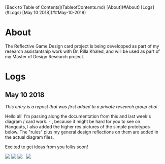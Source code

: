 <td>
    <tr>[Back to Table of Contents](TableofContents.md)  </tr>
[About](#About)  
[Logs](#Logs)
    [May 10 2018](##May-10-2018)  
    </td>

# About

The Reflective Game Design card project is being developped as part of my research assistantship work with Dr. Rilla Khaled, and will be used as part of my Master of Design Research project.

# Logs

## May 10 2018
<i> This entry is a repost that was first added to a private research group chat </i>

Hello all! I'm passing along the documentation from this and last week's diagram / card work. -  , because it might be hard for you to see on Hangouts, I also added the higher res pictures of the simple prototypes below. The "rules" plus my general design reflections on them are added in the actual diagram files.

Excited to get ideas from you folks soon!


![](https://09238768715394554913.googlegroups.com/attach/10f05a2a34b363/diagram4-01.png?part=0.3&view=1&vt=ANaJVrG_ze80VB-rufA5WtekM7x3n1Vg6vyWL2f7z9tBOpYoMZ9-ZbN4RaAVapFUe2KWG5ECfuveQKQiBZAxYujn2GEqzDTXA40T5bMv1TbhdaCtB_PZo5k)
![](https://09238768715394554913.googlegroups.com/attach/10f05a2a34b363/diagram5-01.png?part=0.1&view=1&vt=ANaJVrFgS9yd6kP_OtXrgeXDghE-SbTnGesLNuwQfQqFzcNk-t3Z_ItQHuR-iFfXN9QNvQ0EYS7I4CNK4tyiEdRIGyInbOyHxCzUiAMq2dQ-QwwpzAZ2nh8)
![](https://09238768715394554913.googlegroups.com/attach/10f05a2a34b363/diagram6-01.png?part=0.2&view=1&vt=ANaJVrHc-0k4eUas-Ouf5xlDvvaQ2fWxTec4aKtTohWEk9Mnnr2u4ZxwlNGi1tjgGU3dVAzslzk9E9kP2-rKrHtcafGZ012hGf49cDcmsmkI29DmnenIp2Q)
![]()
![]()
![](https://09238768715394554913.googlegroups.com/attach/10f05a2a34b363/diagram2-01.png?part=0.5&view=1&vt=ANaJVrGckjlkDVTxdaqJDKcBdxsNDqiYrVwyipTE-usNjNkUC8bfqvm50pZU0LNX9_hAqLl4s9FNQTbwfxPFKfRPfyYQESn39O0ZjCUTYVjHNp5KV894vV4)

